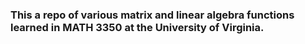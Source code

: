 ### This a repo of various matrix and linear algebra functions learned in MATH 3350 at the University of Virginia.
